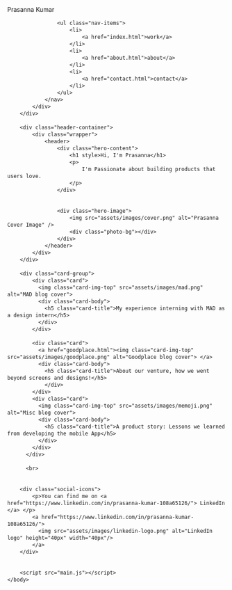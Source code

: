 <!DOCTYPE html>
<html lang="en">
    <head>
        <meta charset="8" />
        <meta name="viewport" content="width=device-width, initial-scale=1.0" />
        <meta http-equiv="X-UA-Compatible" content="ie-edge" />
        <title>Prasanna Kumar</title>
        <link rel="stylesheet" href="assets/css/style.css" />
    </head>
    <body>
        <div class="nav-container">
            <div class="wrapper">
                <nav>
                    <div class="logo">
                        Prasanna Kumar
                    </div>

                    <ul class="nav-items">
                        <li>
                            <a href="index.html">work</a>
                        </li>
                        <li>
                            <a href="about.html">about</a>
                        </li>
                        <li>
                            <a href="contact.html">contact</a>
                        </li>
                    </ul>
                </nav>
            </div>
        </div>

        <div class="header-container">
            <div class="wrapper">
                <header>
                    <div class="hero-content">
                        <h1 style>Hi, I'm Prasanna</h1>
                        <p>
                            I'm Passionate about building products that users love.  
                        </p>
                    </div>
                
                    
                    <div class="hero-image">
                        <img src="assets/images/cover.png" alt="Prasanna Cover Image" />
                        <div class="photo-bg"></div>
                    </div>
                </header> 
            </div>
        </div>

        <div class="card-group">
            <div class="card">
              <img class="card-img-top" src="assets/images/mad.png" alt="MAD blog cover">
              <div class="card-body">
                <h5 class="card-title">My experience interning with MAD as a design intern</h5>
              </div>
            </div>

            <div class="card">
              <a href="goodplace.html"><img class="card-img-top" src="assets/images/goodplace.png" alt="Goodplace blog cover"> </a>
              <div class="card-body">
                <h5 class="card-title">About our venture, how we went beyond screens and designs!</h5>
                </div>
            </div>
            <div class="card">
              <img class="card-img-top" src="assets/images/memoji.png" alt="Misc blog cover">
              <div class="card-body">
                <h5 class="card-title">A product story: Lessons we learned from developing the mobile App</h5>
              </div>
            </div>
          </div>

          <br>


        <div class="social-icons">
            <p>You can find me on <a href="https://www.linkedin.com/in/prasanna-kumar-108a65126/"> LinkedIn </a> </p>
            <a href="https://www.linkedin.com/in/prasanna-kumar-108a65126/">
              <img src="assets/images/linkedin-logo.png" alt="LinkedIn logo" height="40px" width="40px"/>
            </a>
        </div>


        <script src="main.js"></script>
    </body>
</html>
